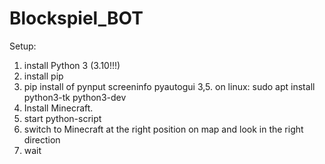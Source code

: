 # Blockspiel_BOT
Setup:
1. install Python 3 (3.10!!!)
2. install pip
3. pip install of pynput screeninfo pyautogui 
3,5. on linux: sudo apt install python3-tk python3-dev
4. Install Minecraft.
5. start python-script
6. switch to Minecraft at the right position on map and look in the right direction
7. wait
